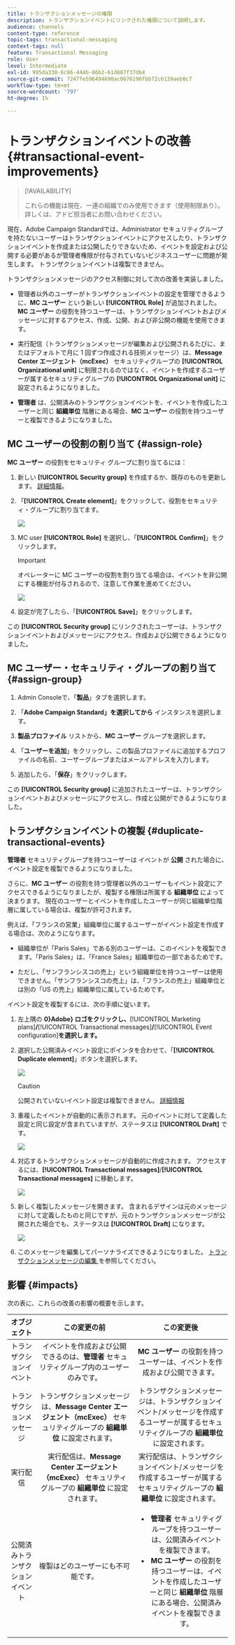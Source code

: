 ```yaml
---
title: トランザクションメッセージの権限
description: トランザクションイベントにリンクされた権限について説明します。
audience: channels
content-type: reference
topic-tags: transactional-messaging
context-tags: null
feature: Transactional Messaging
role: User
level: Intermediate
exl-id: 995da330-6c86-444b-86b2-61d887f37db4
source-git-commit: 7247fe596494690ac0676196fbb72c6139aeb0c7
workflow-type: tm+mt
source-wordcount: '797'
ht-degree: 1%

---
```


# トランザクションイベントの改善 {#transactional-event-improvements}

>[!AVAILABILITY]
>
>これらの機能は現在、一連の組織でのみ使用できます（使用制限あり）。 詳しくは、アドビ担当者にお問い合わせください。

現在、Adobe Campaign Standardでは、Administrator セキュリティグループを持たないユーザーはトランザクションイベントにアクセスしたり、トランザクションイベントを作成または公開したりできないため、イベントを設定および公開する必要があるが管理者権限が付与されていないビジネスユーザーに問題が発生します。 トランザクションイベントは複製できません。

トランザクションメッセージのアクセス制御に対して次の改善を実装しました。

* 管理者以外のユーザーがトランザクションイベントの設定を管理できるように、**MC ユーザー** という新しい **[!UICONTROL Role]** が追加されました。 **MC ユーザー** の役割を持つユーザーは、トランザクションイベントおよびメッセージに対するアクセス、作成、公開、および非公開の機能を使用できます。

* 実行配信（トランザクションメッセージが編集および公開されるたびに、またはデフォルトで月に 1 回ずつ作成される技術メッセージ）は、**Message Center エージェント（mcExec）** セキュリティグループの **[!UICONTROL Organizational unit]** に制限されるのではなく、イベントを作成するユーザーが属するセキュリティグループの **[!UICONTROL Organizational unit]** に設定されるようになりました。

* **管理者** は、公開済みのトランザクションイベントを、イベントを作成したユーザーと同じ **組織単位** 階層にある場合、**MC ユーザー** の役割を持つユーザーと複製できるようになりました。

## MC ユーザーの役割の割り当て {#assign-role}

**MC ユーザー** の役割をセキュリティ グループに割り当てるには：

1. 新しい **[!UICONTROL Security group]** を作成するか、既存のものを更新します。 [詳細情報](../../administration/using/managing-groups-and-users.md)。

1. 「**[!UICONTROL Create element]**」をクリックして、役割をセキュリティ・グループに割り当てます。

   ![](assets/event_access_1.png)

1. MC user **[!UICONTROL Role]** を選択し、「**[!UICONTROL Confirm]**」をクリックします。

   >[!IMPORTANT]
   >
   > オペレーターに MC ユーザーの役割を割り当てる場合は、イベントを非公開にする機能が付与されるので、注意して作業を進めてください。

   ![](assets/event_access_2.png)

1. 設定が完了したら、「**[!UICONTROL Save]**」をクリックします。

この **[!UICONTROL Security group]** にリンクされたユーザーは、トランザクションイベントおよびメッセージにアクセス、作成および公開できるようになりました。

## MC ユーザー・セキュリティ・グループの割り当て {#assign-group}

1. Admin Consoleで、「**製品**」タブを選択します。

1. 「**Adobe Campaign Standard」を選択してから** インスタンスを選択します。

1. **製品プロファイル** リストから、**MC ユーザー** グループを選択します。

1. 「**ユーザーを追加**」をクリックし、この製品プロファイルに追加するプロファイルの名前、ユーザーグループまたはメールアドレスを入力します。

1. 追加したら、「**保存**」をクリックします。

この **[!UICONTROL Security group]** に追加されたユーザーは、トランザクションイベントおよびメッセージにアクセスし、作成と公開ができるようになりました。

## トランザクションイベントの複製 {#duplicate-transactional-events}

**管理者** セキュリティグループを持つユーザーは <!--([Functional administrators](../../administration/using/users-management.md#functional-administrators)?)--> イベントが **公開** された場合に、イベント設定を複製できるようになりました。

さらに、**MC ユーザー** の役割を持つ管理者以外のユーザーもイベント設定にアクセスできるようになりましたが、複製する権限は所属する **組織単位** によって決まります。 現在のユーザーとイベントを作成したユーザーが同じ組織単位階層に属している場合は、複製が許可されます。

例えば、「フランスの営業」組織単位に属するユーザーがイベント設定を作成する場合は、次のようになります。

* 組織単位が「Paris Sales」である別のユーザーは、このイベントを複製できます。「Paris Sales」は、「France Sales」組織単位の一部であるためです。

* ただし、「サンフランシスコの売上」という組織単位を持つユーザーは使用できません。「サンフランシスコの売上」は、「フランスの売上」組織単位とは別の「US の売上」組織単位に属しているためです。

イベント設定を複製するには、次の手順に従います。

1. 左上隅の **0}Adobe} ロゴをクリックし、**[!UICONTROL Marketing plans]**/**[!UICONTROL Transactional messages]**/**[!UICONTROL Event configuration]**を選択します。**

1. 選択した公開済みイベント設定にポインタを合わせて、「**[!UICONTROL Duplicate element]**」ボタンを選択します。

   ![](assets/message-center_duplicate-button.png)

   >[!CAUTION]
   >
   >公開されていないイベント設定は複製できません。 [詳細情報](publishing-transactional-event.md)

1. 重複したイベントが自動的に表示されます。 元のイベントに対して定義した設定と同じ設定が含まれていますが、ステータスは **[!UICONTROL Draft]** です。

   ![](assets/message-center_duplicated-draft-event.png)

1. 対応するトランザクションメッセージが自動的に作成されます。 アクセスするには、**[!UICONTROL Transactional messages]**/**[!UICONTROL Transactional messages]** に移動します。

   ![](assets/message-center_duplicated-message.png)

1. 新しく複製したメッセージを開きます。 含まれるデザインは元のメッセージに対して定義したものと同じですが、元のトランザクションメッセージが公開された場合でも、ステータスは **[!UICONTROL Draft]** になります。

   ![](assets/message-center_duplicated-draft-message.png)

1. このメッセージを編集してパーソナライズできるようになりました。 [ トランザクションメッセージの編集 ](../../channels/using/editing-transactional-message.md) を参照してください。

## 影響 {#impacts}

次の表に、これらの改善の影響の概要を示します。

| オブジェクト | この変更の前 | この変更後 |
|:-: | :--: | :-:|
| トランザクションイベント | イベントを作成および公開できるのは、**管理者** セキュリティグループ内のユーザーのみです。 | **MC ユーザー** の役割を持つユーザーは、イベントを作成および公開できます。 |
| トランザクションメッセージ | トランザクションメッセージは、**Message Center エージェント（mcExec）** セキュリティグループの **組織単位** に設定されます。 | トランザクションメッセージは、トランザクションイベント/メッセージを作成するユーザーが属するセキュリティグループの **組織単位** に設定されます。 |
| 実行配信 | 実行配信は、**Message Center エージェント（mcExec）** セキュリティグループの **組織単位** に設定されます。 | 実行配信は、トランザクションイベント/メッセージを作成するユーザーが属するセキュリティグループの **組織単位** に設定されます。 |
| 公開済みトランザクションイベント | 複製はどのユーザーにも不可能です。 | <ul><li>**管理者** セキュリティグループを持つユーザーは、公開済みイベントを複製できます。</li> <li>**MC ユーザー** の役割を持つユーザーは、イベントを作成したユーザーと同じ **組織単位** 階層にある場合、公開済みイベントを複製できます。</li></ul> |


<!--Transactional Message Templates| Transactional Message templates are set to the Organizational unit **All**. | Transaction Message Template will be set to the **Organizational unit** of the security group to which the user creating the message template belongs.-->